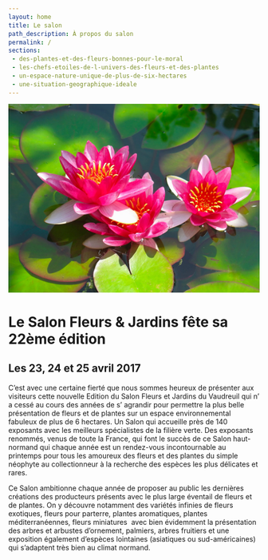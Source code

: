 ```yaml
---
layout: home
title: Le salon
path_description: À propos du salon
permalink: /
sections: 
 - des-plantes-et-des-fleurs-bonnes-pour-le-moral
 - les-chefs-etoiles-de-l-univers-des-fleurs-et-des-plantes
 - un-espace-nature-unique-de-plus-de-six-hectares
 - une-situation-geographique-ideale
---
```


![Visuel 2018 Salon Fleurs & Jardin](01_index/medias/visuel-2018.jpg)

<!-- figure -->

# Le Salon Fleurs & Jardins fête sa 22ème édition
## Les 23, 24 et 25 avril 2017

C’est avec une certaine fierté que nous sommes heureux de présenter aux visiteurs cette nouvelle Edition  du Salon Fleurs et Jardins du Vaudreuil qui n’ a cessé au cours des années de s’ agrandir  pour permettre la plus belle présentation de fleurs et de plantes sur un espace environnemental fabuleux de plus de 6 hectares. Un Salon qui accueille près de 140 exposants avec les meilleurs spécialistes de la filière verte. Des exposants renommés, venus de toute la France, qui font le succès de ce Salon haut-normand qui chaque année est un rendez-vous incontournable au printemps pour tous les amoureux des fleurs et des plantes du simple néophyte au collectionneur à la recherche des espèces les plus délicates et rares. 

Ce Salon ambitionne chaque année de proposer au public les dernières créations des producteurs présents avec le plus large éventail de fleurs et de plantes. On y découvre notamment des variétés infinies de fleurs exotiques, fleurs pour parterre, plantes aromatiques, plantes méditerranéennes,  fleurs miniatures  avec bien évidemment la présentation des arbres et arbustes d’ornement, palmiers, arbres fruitiers et une exposition également d’espèces lointaines (asiatiques ou sud-américaines) qui s’adaptent très bien au climat normand.
